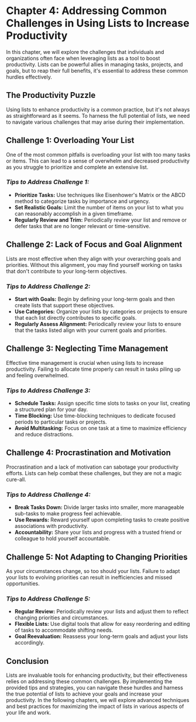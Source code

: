 Chapter 4: Addressing Common Challenges in Using Lists to Increase Productivity
===============================================================================

In this chapter, we will explore the challenges that individuals and organizations often face when leveraging lists as a tool to boost productivity. Lists can be powerful allies in managing tasks, projects, and goals, but to reap their full benefits, it's essential to address these common hurdles effectively.

The Productivity Puzzle
-----------------------

Using lists to enhance productivity is a common practice, but it's not always as straightforward as it seems. To harness the full potential of lists, we need to navigate various challenges that may arise during their implementation.

Challenge 1: Overloading Your List
----------------------------------

One of the most common pitfalls is overloading your list with too many tasks or items. This can lead to a sense of overwhelm and decreased productivity as you struggle to prioritize and complete an extensive list.

### *Tips to Address Challenge 1:*

* **Prioritize Tasks:** Use techniques like Eisenhower's Matrix or the ABCD method to categorize tasks by importance and urgency.
* **Set Realistic Goals:** Limit the number of items on your list to what you can reasonably accomplish in a given timeframe.
* **Regularly Review and Trim:** Periodically review your list and remove or defer tasks that are no longer relevant or time-sensitive.

Challenge 2: Lack of Focus and Goal Alignment
---------------------------------------------

Lists are most effective when they align with your overarching goals and priorities. Without this alignment, you may find yourself working on tasks that don't contribute to your long-term objectives.

### *Tips to Address Challenge 2:*

* **Start with Goals:** Begin by defining your long-term goals and then create lists that support these objectives.
* **Use Categories:** Organize your lists by categories or projects to ensure that each list directly contributes to specific goals.
* **Regularly Assess Alignment:** Periodically review your lists to ensure that the tasks listed align with your current goals and priorities.

Challenge 3: Neglecting Time Management
---------------------------------------

Effective time management is crucial when using lists to increase productivity. Failing to allocate time properly can result in tasks piling up and feeling overwhelmed.

### *Tips to Address Challenge 3:*

* **Schedule Tasks:** Assign specific time slots to tasks on your list, creating a structured plan for your day.
* **Time Blocking:** Use time-blocking techniques to dedicate focused periods to particular tasks or projects.
* **Avoid Multitasking:** Focus on one task at a time to maximize efficiency and reduce distractions.

Challenge 4: Procrastination and Motivation
-------------------------------------------

Procrastination and a lack of motivation can sabotage your productivity efforts. Lists can help combat these challenges, but they are not a magic cure-all.

### *Tips to Address Challenge 4:*

* **Break Tasks Down:** Divide larger tasks into smaller, more manageable sub-tasks to make progress feel achievable.
* **Use Rewards:** Reward yourself upon completing tasks to create positive associations with productivity.
* **Accountability:** Share your lists and progress with a trusted friend or colleague to hold yourself accountable.

Challenge 5: Not Adapting to Changing Priorities
------------------------------------------------

As your circumstances change, so too should your lists. Failure to adapt your lists to evolving priorities can result in inefficiencies and missed opportunities.

### *Tips to Address Challenge 5:*

* **Regular Review:** Periodically review your lists and adjust them to reflect changing priorities and circumstances.
* **Flexible Lists:** Use digital tools that allow for easy reordering and editing of tasks to accommodate shifting needs.
* **Goal Reevaluation:** Reassess your long-term goals and adjust your lists accordingly.

Conclusion
----------

Lists are invaluable tools for enhancing productivity, but their effectiveness relies on addressing these common challenges. By implementing the provided tips and strategies, you can navigate these hurdles and harness the true potential of lists to achieve your goals and increase your productivity. In the following chapters, we will explore advanced techniques and best practices for maximizing the impact of lists in various aspects of your life and work.

